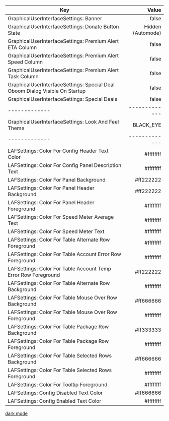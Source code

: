 | Key        | Value           |
| ------------- |------------:|
|GraphicalUserInterfaceSettings: Banner|false|
|GraphicalUserInterfaceSettings: Donate Button State|Hidden (Automode)|
|GraphicalUserInterfaceSettings: Premium Alert ETA Column|false|
|GraphicalUserInterfaceSettings: Premium Alert Speed Column|false|
|GraphicalUserInterfaceSettings: Premium Alert Task Column|false|
|GraphicalUserInterfaceSettings: Special Deal Oboom Dialog Visible On Startup|false|
|GraphicalUserInterfaceSettings: Special Deals|false|
| ------------- |-------------|
|GraphicalUserInterfaceSettings: Look And Feel Theme|BLACK_EYE|
| ------------- |-------------|
|LAFSettings: Color For Config Header Text Color|#ffffffff|
|LAFSettings: Color For Config Panel Description Text|#ffffffff|
|LAFSettings: Color For Panel Background|#ff222222|
|LAFSettings: Color For Panel Header Background|#ff222222|
|LAFSettings: Color For Panel Header Foreground|#ffffffff|
|LAFSettings: Color For Speed Meter Average Text|#ffffffff|
|LAFSettings: Color For Speed Meter Text|#ffffffff|
|LAFSettings: Color For Table Alternate Row Foreground|#ffffffff|
|LAFSettings: Color For Table Account Error Row Foreground|#ffffffff|
|LAFSettings: Color For Table Account Temp Error Row Foreground|#ff222222|
|LAFSettings: Color For Table Alternate Row Background|#ffffffff|
|LAFSettings: Color For Table Mouse Over Row Background|#ff666666|
|LAFSettings: Color For Table Mouse Over Row Foreground|#ffffffff|
|LAFSettings: Color For Table Package Row Background|#ff333333|
|LAFSettings: Color For Table Package Row Foreground|#ffffffff|
|LAFSettings: Color For Table Selected Rows Background|#ff666666|
|LAFSettings: Color For Table Selected Rows Foreground|#ffffffff|
|LAFSettings: Color For Tooltip Foreground|#ffffffff|
|LAFSettings: Config Disabled Text Color|#ff666666|
|LAFSettings: Config Enabled Text Color|#ffffffff|

[dark mode](https://github.com/Vinylwalk3r/JDownloader-2-Dark-Theme?tab=readme-ov-file#installing)
